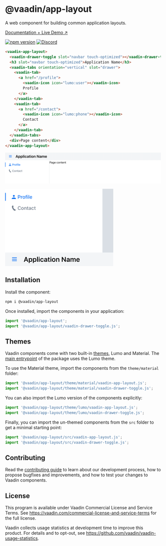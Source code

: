 # @vaadin/app-layout

A web component for building common application layouts.

[Documentation + Live Demo ↗](https://vaadin.com/docs/latest/components/app-layout)

[![npm version](https://badgen.net/npm/v/@vaadin/app-layout)](https://www.npmjs.com/package/@vaadin/app-layout)
[![Discord](https://img.shields.io/discord/732335336448852018?label=discord)](https://discord.gg/PHmkCKC)

```html
<vaadin-app-layout>
  <vaadin-drawer-toggle slot="navbar touch-optimized"></vaadin-drawer-toggle>
  <h3 slot="navbar touch-optimized">Application Name</h3>
  <vaadin-tabs orientation="vertical" slot="drawer">
    <vaadin-tab>
      <a href="/profile">
        <vaadin-icon icon="lumo:user"></vaadin-icon>
        Profile
      </a>
    </vaadin-tab>
    <vaadin-tab>
      <a href="/contact">
        <vaadin-icon icon="lumo:phone"></vaadin-icon>
        Contact
      </a>
    </vaadin-tab>
  </vaadin-tabs>
  <div>Page content</div>
</vaadin-app-layout>
```

[<img src="https://raw.githubusercontent.com/vaadin/web-components/master/packages/app-layout/screenshot.png" width="900" alt="Screenshot of vaadin-app-layout">](https://vaadin.com/docs/latest/components/app-layout)

[<img src="https://raw.githubusercontent.com/vaadin/web-components/master/packages/app-layout/screenshot-mobile.png" width="350" alt="Screenshot of vaadin-app-layout on mobile">](https://vaadin.com/docs/latest/components/app-layout)

## Installation

Install the component:

```sh
npm i @vaadin/app-layout
```

Once installed, import the components in your application:

```js
import '@vaadin/app-layout';
import '@vaadin/app-layout/vaadin-drawer-toggle.js';
```

## Themes

Vaadin components come with two built-in [themes](https://vaadin.com/docs/latest/styling), Lumo and Material.
The [main entrypoint](https://github.com/vaadin/web-components/blob/master/packages/app-layout/vaadin-app-layout.js) of the package uses the Lumo theme.

To use the Material theme, import the components from the `theme/material` folder:

```js
import '@vaadin/app-layout/theme/material/vaadin-app-layout.js';
import '@vaadin/app-layout/theme/material/vaadin-drawer-toggle.js';
```

You can also import the Lumo version of the components explicitly:

```js
import '@vaadin/app-layout/theme/lumo/vaadin-app-layout.js';
import '@vaadin/app-layout/theme/lumo/vaadin-drawer-toggle.js';
```

Finally, you can import the un-themed components from the `src` folder to get a minimal starting point:

```js
import '@vaadin/app-layout/src/vaadin-app-layout.js';
import '@vaadin/app-layout/src/vaadin-drawer-toggle.js';
```

## Contributing

Read the [contributing guide](https://vaadin.com/docs/latest/contributing/overview) to learn about our development process, how to propose bugfixes and improvements, and how to test your changes to Vaadin components.

## License

This program is available under Vaadin Commercial License and Service Terms.
See https://vaadin.com/commercial-license-and-service-terms for the full
license.

Vaadin collects usage statistics at development time to improve this product.
For details and to opt-out, see https://github.com/vaadin/vaadin-usage-statistics.
